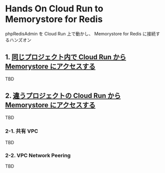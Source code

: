 # Hands On Cloud Run to Memorystore for Redis

phpRedisAdmin を Cloud Run 上で動かし、 Memorystore for Redis に接続するハンズオン

## 1. [同じプロジェクト内で Cloud Run から Memorystore にアクセスする](./single-project/)

TBD

## 2. [違うプロジェクトの Cloud Run から Memorystore にアクセスする](./different-projects/)

TBD

### 2-1. 共有 VPC

TBD

### 2-2. VPC Network Peering

TBD
